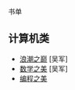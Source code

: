 书单

## 计算机类

- [浪潮之巅](https://book.douban.com/subject/6709783/) [吴军]
- [数学之美](https://book.douban.com/subject/10750155/) [吴军]
- [编程之美](https://book.douban.com/subject/3004255/)
